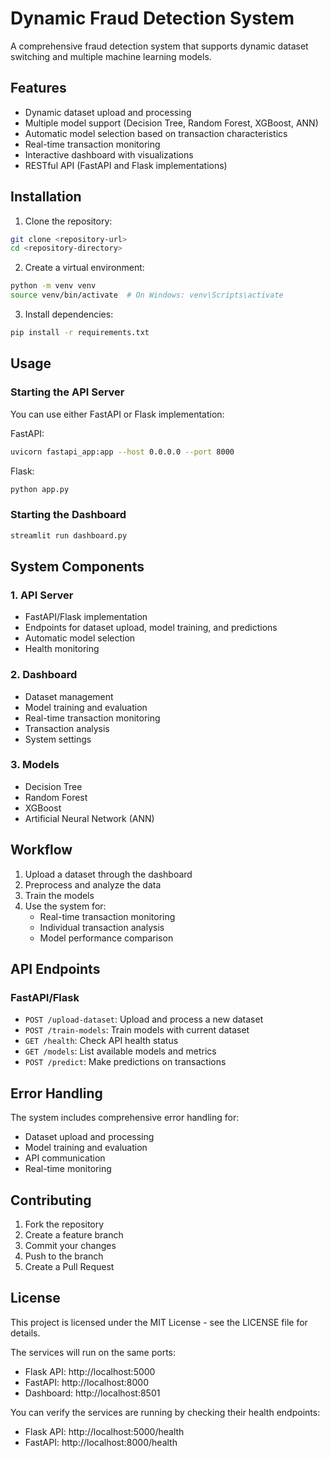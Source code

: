 # Dynamic Fraud Detection System

A comprehensive fraud detection system that supports dynamic dataset switching and multiple machine learning models.

## Features

- Dynamic dataset upload and processing
- Multiple model support (Decision Tree, Random Forest, XGBoost, ANN)
- Automatic model selection based on transaction characteristics
- Real-time transaction monitoring
- Interactive dashboard with visualizations
- RESTful API (FastAPI and Flask implementations)

## Installation

1. Clone the repository:
```bash
git clone <repository-url>
cd <repository-directory>
```

2. Create a virtual environment:
```bash
python -m venv venv
source venv/bin/activate  # On Windows: venv\Scripts\activate
```

3. Install dependencies:
```bash
pip install -r requirements.txt
```

## Usage

### Starting the API Server

You can use either FastAPI or Flask implementation:

FastAPI:
```bash
uvicorn fastapi_app:app --host 0.0.0.0 --port 8000
```

Flask:
```bash
python app.py
```

### Starting the Dashboard

```bash
streamlit run dashboard.py
```

## System Components

### 1. API Server
- FastAPI/Flask implementation
- Endpoints for dataset upload, model training, and predictions
- Automatic model selection
- Health monitoring

### 2. Dashboard
- Dataset management
- Model training and evaluation
- Real-time transaction monitoring
- Transaction analysis
- System settings

### 3. Models
- Decision Tree
- Random Forest
- XGBoost
- Artificial Neural Network (ANN)

## Workflow

1. Upload a dataset through the dashboard
2. Preprocess and analyze the data
3. Train the models
4. Use the system for:
   - Real-time transaction monitoring
   - Individual transaction analysis
   - Model performance comparison

## API Endpoints

### FastAPI/Flask
- `POST /upload-dataset`: Upload and process a new dataset
- `POST /train-models`: Train models with current dataset
- `GET /health`: Check API health status
- `GET /models`: List available models and metrics
- `POST /predict`: Make predictions on transactions

## Error Handling

The system includes comprehensive error handling for:
- Dataset upload and processing
- Model training and evaluation
- API communication
- Real-time monitoring

## Contributing

1. Fork the repository
2. Create a feature branch
3. Commit your changes
4. Push to the branch
5. Create a Pull Request

## License

This project is licensed under the MIT License - see the LICENSE file for details. 



The services will run on the same ports:
- Flask API: http://localhost:5000
- FastAPI: http://localhost:8000
- Dashboard: http://localhost:8501

You can verify the services are running by checking their health endpoints:
- Flask API: http://localhost:5000/health
- FastAPI: http://localhost:8000/health